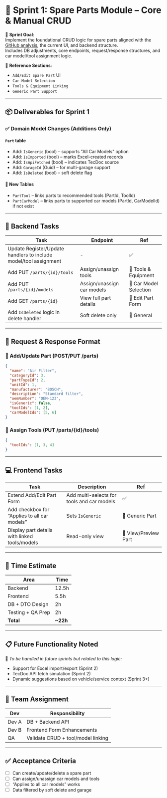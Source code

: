 
# 🚀 Sprint 1: Spare Parts Module – Core & Manual CRUD

📅 **Sprint Goal**:  
Implement the foundational CRUD logic for spare parts aligned with the [GitHub analysis](https://github.com/rastaJane/garage-analysis/blob/main/docs/Identify-functional-modules/%20SparePartsModule.md), the current UI, and backend structure.  
Includes DB adjustments, core endpoints, request/response structures, and car model/tool assignment logic.

📌 **Reference Sections**:
- `Add/Edit Spare Part` UI
- `Car Model Selection`
- `Tools & Equipment Linking`
- `Generic Part Support`

---

## 📦 Deliverables for Sprint 1

### ✅ Domain Model Changes (Additions Only)

#### `Part` table
- Add: `IsGeneric` (bool) – supports "All Car Models" option
- Add: `IsImported` (bool) – marks Excel-created records
- Add: `IsApiFetched` (bool) – indicates TecDoc source
- Add: `GarageId` (Guid) – for multi-garage support
- Add: `IsDeleted` (bool) – soft delete flag

#### 🔧 New Tables
- `PartTool` – links parts to recommended tools (PartId, ToolId)
- `PartCarModel` – links parts to supported car models (PartId, CarModelId) if not exist

---

## 🔧 Backend Tasks

| Task | Endpoint | Ref |
|------|----------|-----|
| Update Register/Update handlers to include model/tool assignment | - | ✅ |
| Add PUT `/parts/{id}/tools` | Assign/unassign tools | 🔗 Tools & Equipment |
| Add PUT `/parts/{id}/models` | Assign/unassign car models | 🔗 Car Model Selection |
| Add GET `/parts/{id}` | View full part details | 🔗 Edit Part Form |
| Add `IsDeleted` logic in delete handler | Soft delete only | 🔗 General |

---

## 📃 Request & Response Format

### 🔸 Add/Update Part (POST/PUT /parts)
```json
{
  "name": "Air Filter",
  "categoryId": 3,
  "partTypeId": 2,
  "unitId": 1,
  "manufacturer": "BOSCH",
  "description": "Standard filter",
  "oemNumber": "OEM-123",
  "isGeneric": false,
  "toolIds": [1, 2],
  "carModelIds": [5, 6]
}
```

### 🔸 Assign Tools (PUT /parts/{id}/tools)
```json
{
  "toolIds": [1, 3, 4]
}
```

---

## 💻 Frontend Tasks

| Task | Description | Ref |
|------|-------------|-----|
| Extend Add/Edit Part Form | Add multi-selects for tools and car models | ✅ |
| Add checkbox for “Applies to all car models” | Sets `IsGeneric` | 🔗 Generic Part |
| Display part details with linked tools/models | Read-only view | 🔗 View/Preview Part |

---

## 📅 Time Estimate

| Area | Time |
|------|------|
| Backend | 12.5h |
| Frontend | 5.5h |
| DB + DTO Design | 2h |
| Testing + QA Prep | 2h |
| **Total** | **~22h** |

---

## 📋 Future Functionality Noted

📌 *To be handled in future sprints but related to this logic:*

- Support for Excel import/export (Sprint 2)
- TecDoc API fetch simulation (Sprint 2)
- Dynamic suggestions based on vehicle/service context (Sprint 3+)

---

## 🧩 Team Assignment

| Dev | Responsibility |
|-----|----------------|
| Dev A | DB + Backend API |
| Dev B | Frontend Form Enhancements |
| QA | Validate CRUD + tool/model linking |

---

## ✅ Acceptance Criteria

- [ ] Can create/update/delete a spare part
- [ ] Can assign/unassign car models and tools
- [ ] “Applies to all car models” works
- [ ] Data filtered by soft delete and garage